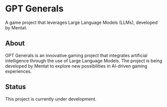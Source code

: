 # GPT Generals

A game project that leverages Large Language Models (LLMs), developed by Mentat.

## About

GPT Generals is an innovative gaming project that integrates artificial intelligence through the use of Large Language Models. The project is being developed by Mentat to explore new possibilities in AI-driven gaming experiences.

## Status

This project is currently under development.
